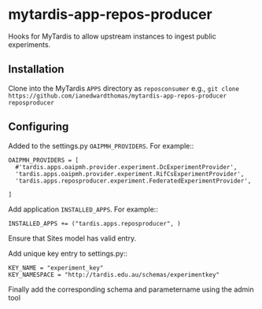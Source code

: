 mytardis-app-repos-producer
===========================


Hooks for MyTardis to allow upstream instances to ingest public experiments.

Installation
------------

Clone into the MyTardis ``APPS`` directory as ``reposconsumer``
e.g., ``git clone https://github.com/ianedwardthomas/mytardis-app-repos-producer reposproducer``

Configuring
-----------

Added to the settings.py ``OAIPMH_PROVIDERS``.  For example::

    OAIPMH_PROVIDERS = [
      #'tardis.apps.oaipmh.provider.experiment.DcExperimentProvider',
      'tardis.apps.oaipmh.provider.experiment.RifCsExperimentProvider',
      'tardis.apps.reposproducer.experiment.FederatedExperimentProvider',

    ]

Add application ``INSTALLED_APPS``.  For example::

    INSTALLED_APPS += ("tardis.apps.reposproducer", )

Ensure that Sites model has valid entry.

Add unique key entry to settings.py::

    KEY_NAME = "experiment_key"
    KEY_NAMESPACE = "http://tardis.edu.au/schemas/experimentkey"

Finally add the corresponding schema and parametername using the admin tool

